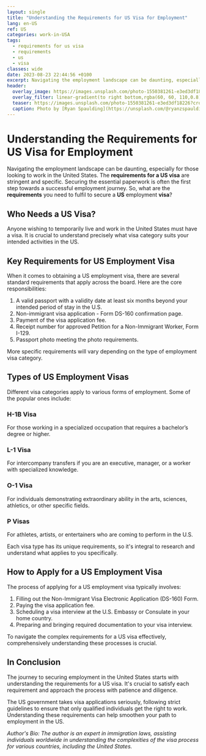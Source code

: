 ```yaml
---
layout: single
title: "Understanding the Requirements for US Visa for Employment"
lang: en-US
ref: US
categories: work-in-USA
tags:
  - requirements for us visa
  - requirements
  - us
  - visa
classes: wide
date: 2023-08-23 22:44:56 +0100
excerpt: Navigating the employment landscape can be daunting, especially for those looking to work in the United States.
header:
  overlay_image: https://images.unsplash.com/photo-1550381261-e3ed3df18226?crop=entropy&cs=tinysrgb&fit=max&fm=jpg&ixid=M3w0Nzk0ODB8MHwxfHNlYXJjaHw3fHxyZXF1aXJlbWVudHMlMjBmb3IlMjB1cyUyMHZpc2ElMkMlMjByZXF1aXJlbWVudHMlMkMlMjB1cyUyQyUyMHZpc2F8ZW58MHwwfHx8MTY5MjgyNzA5N3ww&ixlib=rb-4.0.3&q=80&w=1080
  overlay_filter: linear-gradient(to right bottom,rgba(60, 60, 110,0.8), rgba(178, 34, 52, 0.5))
  teaser: https://images.unsplash.com/photo-1550381261-e3ed3df18226?crop=entropy&cs=tinysrgb&fit=max&fm=jpg&ixid=M3w0Nzk0ODB8MHwxfHNlYXJjaHw3fHxyZXF1aXJlbWVudHMlMjBmb3IlMjB1cyUyMHZpc2ElMkMlMjByZXF1aXJlbWVudHMlMkMlMjB1cyUyQyUyMHZpc2F8ZW58MHwwfHx8MTY5MjgyNzA5N3ww&ixlib=rb-4.0.3&q=80&w=400
  caption: Photo by [Ryan Spaulding](https://unsplash.com/@ryanzspaulding?utm_source=wenospeakamericano&utm_medium=referral) on [Unsplash](https://unsplash.com/?utm_source=wenospeakamericano&utm_medium=referral)
---
```


# Understanding the Requirements for US Visa for Employment

Navigating the employment landscape can be daunting, especially for those looking to work in the United States. The **requirements for a US visa** are stringent and specific. Securing the essential paperwork is often the first step towards a successful employment journey. So, what are the **requirements** you need to fulfil to secure a **US** employment **visa**?

## Who Needs a US Visa?

Anyone wishing to temporarily live and work in the United States must have a visa. It is crucial to understand precisely what visa category suits your intended activities in the US.

## Key Requirements for US Employment Visa

When it comes to obtaining a US employment visa, there are several standard requirements that apply across the board. Here are the core responsibilities:

1. A valid passport with a validity date at least six months beyond your intended period of stay in the U.S.
2. Non-immigrant visa application - Form DS-160 confirmation page.
3. Payment of the visa application fee.
4. Receipt number for approved Petition for a Non-Immigrant Worker, Form I-129.
5. Passport photo meeting the photo requirements.

More specific requirements will vary depending on the type of employment visa category.

## Types of US Employment Visas

Different visa categories apply to various forms of employment. Some of the popular ones include:

### H-1B Visa

For those working in a specialized occupation that requires a bachelor’s degree or higher.

### L-1 Visa

For intercompany transfers if you are an executive, manager, or a worker with specialized knowledge.

### O-1 Visa

For individuals demonstrating extraordinary ability in the arts, sciences, athletics, or other specific fields.

### P Visas

For athletes, artists, or entertainers who are coming to perform in the U.S.

Each visa type has its unique requirements, so it's integral to research and understand what applies to you specifically.

## How to Apply for a US Employment Visa

The process of applying for a US employment visa typically involves:

1. Filling out the Non-Immigrant Visa Electronic Application (DS-160) Form.
2. Paying the visa application fee.
3. Scheduling a visa interview at the U.S. Embassy or Consulate in your home country.
4. Preparing and bringing required documentation to your visa interview.

To navigate the complex requirements for a US visa effectively, comprehensively understanding these processes is crucial.

## In Conclusion

The journey to securing employment in the United States starts with understanding the requirements for a US visa. It's crucial to satisfy each requirement and approach the process with patience and diligence.

The US government takes visa applications seriously, following strict guidelines to ensure that only qualified individuals get the right to work. Understanding these requirements can help smoothen your path to employment in the US.

_Author's Bio: The author is an expert in immigration laws, assisting individuals worldwide in understanding the complexities of the visa process for various countries, including the United States._

